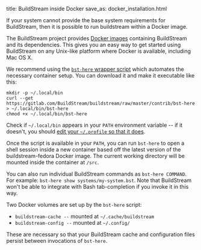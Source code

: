 title: BuildStream inside Docker
save_as: docker_installation.html

If your system cannot provide the base system requirements for BuildStream, then it is possible to run buildstream within a Docker image.

The BuildStream project provides
[Docker images](https://hub.docker.com/r/buildstream/buildstream-fedora)
containing BuildStream and its dependencies.
This gives you an easy way to get started using BuildStream on any Unix-like
platform where Docker is available, including Mac OS X.

We recommend using the
[`bst-here` wrapper script](https://gitlab.com/BuildStream/buildstream/blob/master/contrib/bst-here)
which automates the necessary container setup. You can download it and make
it executable like this:

```
mkdir -p ~/.local/bin
curl --get https://gitlab.com/BuildStream/buildstream/raw/master/contrib/bst-here > ~/.local/bin/bst-here
chmod +x ~/.local/bin/bst-here
```

Check if `~/.local/bin` appears in your `PATH` environment variable -- if it
doesn't, you should
[edit your `~/.profile` so that it does](https://stackoverflow.com/questions/14637979/).

Once the script is available in your `PATH`, you can run `bst-here` to open a
shell session inside a new container based off the latest version of the
buildstream-fedora Docker image. The current working directory will be mounted
inside the container at `/src`.

You can also run individual BuildStream commands as `bst-here COMMAND`. For
example: `bst-here show systems/my-system.bst`. Note that BuildStream won't
be able to integrate with Bash tab-completion if you invoke it in this way.

Two Docker volumes are set up by the `bst-here` script:

 - `buildstream-cache --` mounted at `~/.cache/buildstream`
 - `buildstream-config --` mounted at `~/.config/`

These are necessary so that your BuildStream cache and configuration files
persist between invocations of `bst-here`.

